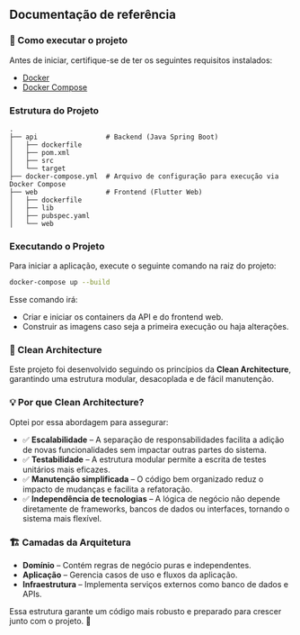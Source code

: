 
## Documentação de referência

### 🔧 Como executar o projeto

Antes de iniciar, certifique-se de ter os seguintes requisitos instalados:

- [Docker](https://www.docker.com/get-started)
- [Docker Compose](https://docs.docker.com/compose/install/)


### Estrutura do Projeto

```
.
├── api                 # Backend (Java Spring Boot)
│   ├── dockerfile
│   ├── pom.xml
│   ├── src
│   └── target
├── docker-compose.yml  # Arquivo de configuração para execução via Docker Compose
├── web                 # Frontend (Flutter Web)
│   ├── dockerfile
│   ├── lib
│   ├── pubspec.yaml
│   └── web
```

### Executando o Projeto

Para iniciar a aplicação, execute o seguinte comando na raiz do projeto:

```sh
docker-compose up --build
```

Esse comando irá:
- Criar e iniciar os containers da API e do frontend web.
- Construir as imagens caso seja a primeira execução ou haja alterações.

### 📌 Clean Architecture

Este projeto foi desenvolvido seguindo os princípios da **Clean Architecture**, garantindo uma estrutura modular, desacoplada e de fácil manutenção.

### 💡 Por que Clean Architecture?
Optei por essa abordagem para assegurar:
- ✅ **Escalabilidade** – A separação de responsabilidades facilita a adição de novas funcionalidades sem impactar outras partes do sistema.
- ✅ **Testabilidade** – A estrutura modular permite a escrita de testes unitários mais eficazes.
- ✅ **Manutenção simplificada** – O código bem organizado reduz o impacto de mudanças e facilita a refatoração.
- ✅ **Independência de tecnologias** – A lógica de negócio não depende diretamente de frameworks, bancos de dados ou interfaces, tornando o sistema mais flexível.

### 🏗️ Camadas da Arquitetura
- **Domínio** – Contém regras de negócio puras e independentes.
- **Aplicação** – Gerencia casos de uso e fluxos da aplicação.
- **Infraestrutura** – Implementa serviços externos como banco de dados e APIs.

Essa estrutura garante um código mais robusto e preparado para crescer junto com o projeto. 🚀




